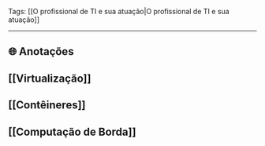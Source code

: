 
Tags: [[O profissional de TI e sua atuação|O profissional de TI e sua atuação]]

----

## 🌐 Anotações

## [[Virtualização]]
## [[Contêineres]]
## [[Computação de Borda]]

